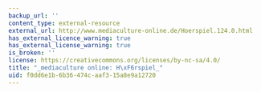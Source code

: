 ```yaml
---
backup_url: ''
content_type: external-resource
external_url: http://www.mediaculture-online.de/Hoerspiel.124.0.html
has_external_licence_warning: true
has_external_license_warning: true
is_broken: ''
license: https://creativecommons.org/licenses/by-nc-sa/4.0/
title: "_mediaculture online: H\xF6rspiel_"
uid: f0dd6e1b-6b36-474c-aaf3-15a8e9a12720
---
```

